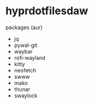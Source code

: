 # hyprdotfilesdaw

packages (aur)
- jq
- pywal-git
- waybar
- rofi-wayland
- kitty
- neofetch
- swww
- mako
- thunar
- swaylock
  
